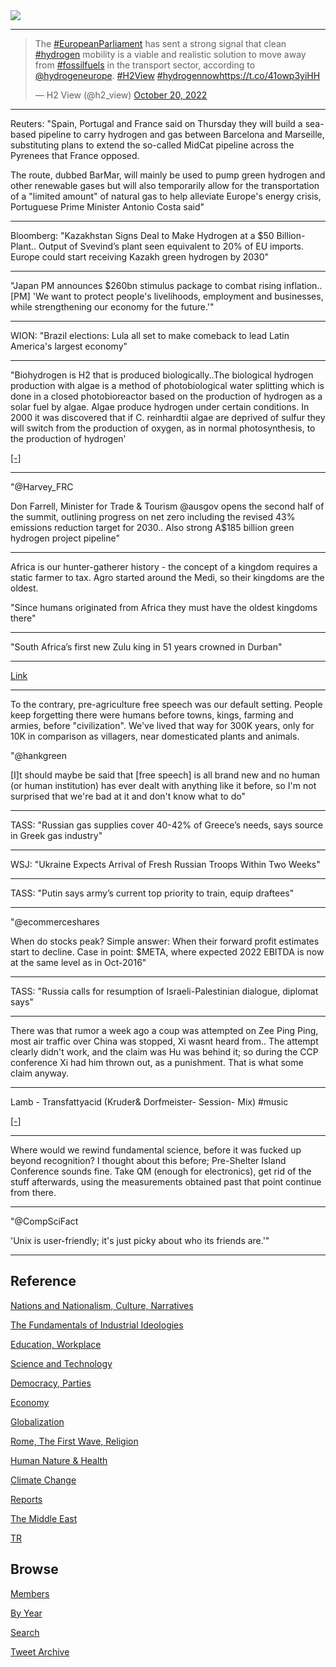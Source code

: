 <img src="https://drive.google.com/uc?export=view&id=1B2wf9R7AMH1d7Vw6e2mucLbIQ5NSjir7"/>

---

<blockquote class="twitter-tweet"><p lang="en" dir="ltr">The <a href="https://twitter.com/hashtag/EuropeanParliament?src=hash&amp;ref_src=twsrc%5Etfw">#EuropeanParliament</a> has sent a strong signal that clean <a href="https://twitter.com/hashtag/hydrogen?src=hash&amp;ref_src=twsrc%5Etfw">#hydrogen</a> mobility is a viable and realistic solution to move away from <a href="https://twitter.com/hashtag/fossilfuels?src=hash&amp;ref_src=twsrc%5Etfw">#fossilfuels</a> in the transport sector, according to <a href="https://twitter.com/hydrogeneurope?ref_src=twsrc%5Etfw">@hydrogeneurope</a>. <a href="https://twitter.com/hashtag/H2View?src=hash&amp;ref_src=twsrc%5Etfw">#H2View</a> <a href="https://twitter.com/hashtag/hydrogennow?src=hash&amp;ref_src=twsrc%5Etfw">#hydrogennow</a><a href="https://t.co/41owp3yiHH">https://t.co/41owp3yiHH</a></p>&mdash; H2 View (@h2_view) <a href="https://twitter.com/h2_view/status/1583030622528114693?ref_src=twsrc%5Etfw">October 20, 2022</a></blockquote> <script async src="https://platform.twitter.com/widgets.js" charset="utf-8"></script>

---

Reuters: "Spain, Portugal and France said on Thursday they will build
a sea-based pipeline to carry hydrogen and gas between Barcelona and
Marseille, substituting plans to extend the so-called MidCat pipeline
across the Pyrenees that France opposed.

The route, dubbed BarMar, will mainly be used to pump green hydrogen
and other renewable gases but will also temporarily allow for the
transportation of a "limited amount" of natural gas to help alleviate
Europe's energy crisis, Portuguese Prime Minister Antonio Costa said"

---

Bloomberg: "Kazakhstan Signs Deal to Make Hydrogen at a $50
Billion-Plant.. Output of Svevind’s plant seen equivalent to 20% of EU
imports. Europe could start receiving Kazakh green hydrogen by 2030"

---

"Japan PM announces $260bn stimulus package to combat rising
inflation.. [PM] 'We want to protect people's livelihoods, employment
and businesses, while strengthening our economy for the future.'"

---

WION: "Brazil elections: Lula all set to make comeback to lead Latin
America's largest economy"

---

"Biohydrogen is H2 that is produced biologically..The biological
hydrogen production with algae is a method of photobiological water
splitting which is done in a closed photobioreactor based on the
production of hydrogen as a solar fuel by algae. Algae produce
hydrogen under certain conditions. In 2000 it was discovered that if
C. reinhardtii algae are deprived of sulfur they will switch from the
production of oxygen, as in normal photosynthesis, to the production
of hydrogen'

[[-]](https://en.wikipedia.org/wiki/Biohydrogen)

---

"@Harvey_FRC

Don Farrell, Minister for Trade & Tourism @ausgov opens the second
half of the summit, outlining progress on net zero including the
revised 43% emissions reduction target for 2030.. Also strong A$185
billion green hydrogen project pipeline"

---

Africa is our hunter-gatherer history - the concept of a kingdom
requires a static farmer to tax. Agro started around the Medi, so
their kingdoms are the oldest.

"Since humans originated from Africa they must have the oldest
kingdoms there"

---

"South Africa’s first new Zulu king in 51 years crowned in Durban"

---

[Link](2019/12/civilized-to-death.html)

---

To the contrary, pre-agriculture free speech was our default
setting. People keep forgetting there were humans before towns, kings,
farming and armies, before "civilization". We've lived that way for
300K years, only for 10K in comparison as villagers, near domesticated
plants and animals.

"@hankgreen

[I]t should maybe be said that [free speech] is all brand new and no
human (or human institution) has ever dealt with anything like it
before, so I'm not surprised that we're bad at it and don't know what
to do"

---

TASS: "Russian gas supplies cover 40-42% of Greece’s needs, says
source in Greek gas industry"

---

WSJ: "Ukraine Expects Arrival of Fresh Russian Troops Within Two Weeks"

---

TASS: "Putin says army’s current top priority to train, equip draftees"

---

"@ecommerceshares

When do stocks peak? Simple answer: When their forward profit
estimates start to decline. Case in point: $META, where expected 2022
EBITDA is now at the same level as in Oct-2016"

---

TASS: "Russia calls for resumption of Israeli-Palestinian dialogue,
diplomat says"

---

There was that rumor a week ago a coup was attempted on Zee Ping Ping,
most air traffic over China was stopped, Xi wasnt heard from.. The
attempt clearly didn't work, and the claim was Hu was behind it; so
during the CCP conference Xi had him thrown out, as a punishment. That
is what some claim anyway.

---

Lamb - Transfattyacid (Kruder& Dorfmeister- Session- Mix) \#music

[[-]](https://youtu.be/94NU-W-KgxI?t=65)

---

Where would we rewind fundamental science, before it was fucked up
beyond recognition? I thought about this before; Pre-Shelter Island
Conference sounds fine. Take QM (enough for electronics), get rid of
the stuff afterwards, using the measurements obtained past that point
continue from there.

---

"@CompSciFact

'Unix is user-friendly; it's just picky about who its friends are.'"

---

## Reference

[Nations and Nationalism, Culture, Narratives](2013/02/nations-and-nationalism.html)

[The Fundamentals of Industrial Ideologies](2011/04/fundamentals-of-industrial-ideologies.html)

[Education, Workplace](2017/09/education-workplace.html)

[Science and Technology](2018/09/science-technology.html)

[Democracy, Parties](2016/11/democracy.html)

[Economy](2018/05/economy.html)

[Globalization](2018/09/globalization.html)

[Rome, The First Wave, Religion](2017/12/rome.html)

[Human Nature & Health](2020/07/human-nature.html)

[Climate Change](2018/12/climate.html)

[Reports](2019/05/reports.html)

[The Middle East](2019/07/middleeast.html)

[TR](../tr)

## Browse

[Members](2022/08/members.html)

[By Year](years.html)

[Search](search.html)

[Tweet Archive](tweets/index.html)


